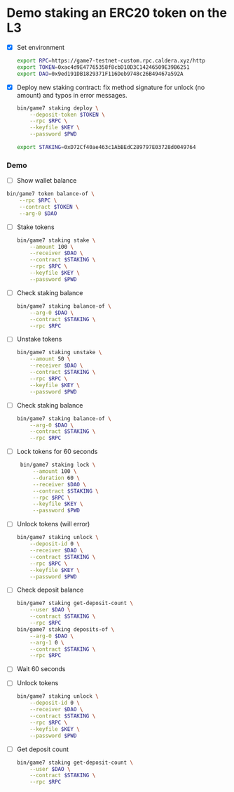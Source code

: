 # Demo staking an ERC20 token on the L3

- [x]  Set environment
    
    ```bash
    export RPC=https://game7-testnet-custom.rpc.caldera.xyz/http
    export TOKEN=0xac4d9E47765358f8cbD10D3C14246509E39B6251
    export DAO=0x9ed191DB1829371F116Deb9748c26B49467a592A
    ```
    
- [x]  Deploy new staking contract: fix method signature for unlock (no amount) and typos in error messages.
    
    ```bash
    bin/game7 staking deploy \
    	--deposit-token $TOKEN \
    	--rpc $RPC \
    	--keyfile $KEY \
    	--password $PWD
    	
    export STAKING=0xD72Cf40ae463c1AbBEdC289797E03728d0049764
    ```
    

### Demo

- [ ] Show wallet balance
```bash
bin/game7 token balance-of \
    --rpc $RPC \
    --contract $TOKEN \
    --arg-0 $DAO
```

- [ ]  Stake tokens
    
    ```bash
    bin/game7 staking stake \
    	--amount 100 \
    	--receiver $DAO \
    	--contract $STAKING \
    	--rpc $RPC \
    	--keyfile $KEY \
    	--password $PWD
    ```
    
- [ ]  Check staking balance
    
    ```bash
    bin/game7 staking balance-of \
    	--arg-0 $DAO \
    	--contract $STAKING \
    	--rpc $RPC
    ```
    
- [ ]  Unstake tokens
    
    ```bash
    bin/game7 staking unstake \
    	--amount 50 \
    	--receiver $DAO \
    	--contract $STAKING \
    	--rpc $RPC \
    	--keyfile $KEY \
    	--password $PWD
    ```
    
- [ ]  Check staking balance
    
    ```bash
    bin/game7 staking balance-of \
    	--arg-0 $DAO \
    	--contract $STAKING \
    	--rpc $RPC
    ```
    
- [ ]  Lock tokens for 60 seconds
    
    ```bash
     bin/game7 staking lock \
    	 --amount 100 \
    	 --duration 60 \
    	 --receiver $DAO \
    	 --contract $STAKING \
    	 --rpc $RPC \
    	 --keyfile $KEY \
    	 --password $PWD
    ```
    
- [ ]  Unlock tokens (will error)
    
    ```bash
    bin/game7 staking unlock \
    	--deposit-id 0 \
    	--receiver $DAO \
    	--contract $STAKING \
    	--rpc $RPC \
    	--keyfile $KEY \
    	--password $PWD
    ```
    
- [ ]  Check deposit balance
    
    ```bash
    bin/game7 staking get-deposit-count \
    	--user $DAO \
    	--contract $STAKING \
    	--rpc $RPC
    bin/game7 staking deposits-of \
    	--arg-0 $DAO \
    	--arg-1 0 \
    	--contract $STAKING \
    	--rpc $RPC
    ```
    
- [ ]  Wait 60 seconds
- [ ]  Unlock tokens
    
    ```bash
    bin/game7 staking unlock \
    	--deposit-id 0 \
    	--receiver $DAO \
    	--contract $STAKING \
    	--rpc $RPC \
    	--keyfile $KEY \
    	--password $PWD
    ```
    
- [ ]  Get deposit count
    
    ```bash
    bin/game7 staking get-deposit-count \
    	--user $DAO \
    	--contract $STAKING \
    	--rpc $RPC
    ```